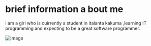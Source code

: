 # brief information a bout me

i am a girl who is cuirrently a student in italanta kakuma ,learning IT
programming and expecting to be a great software programmer.

![image](https://cdn.shopify.com/s/files/1/3103/5874/products/7f3a85046607850d26c8b973bef30e16_2000x.jpg?v=1635757484)
